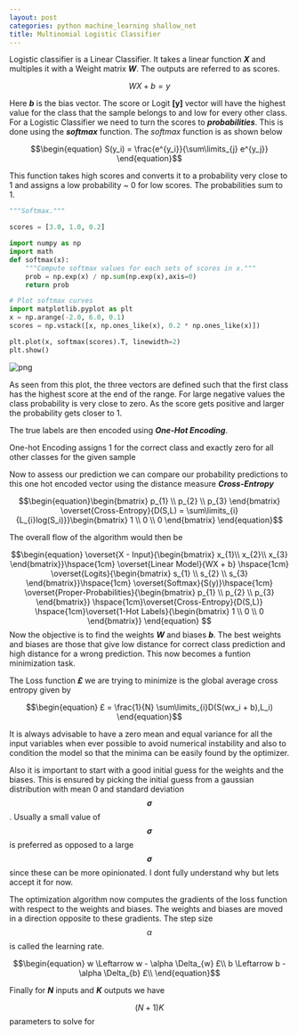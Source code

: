 ```yaml
---
layout: post
categories: python machine_learning shallow_net
title: Multinomial Logistic Classifier
---
```


Logistic classifier is a  Linear Classifier. It takes a linear function ***X*** and multiples it with a Weight matrix ***W***. The outputs are referred to as scores.


$$WX + b = y $$


Here ***b*** is the bias vector. The score or Logit **[y]** vector will have the highest value for the class that the sample belongs to and low for every other class. For a Logistic Classifier we need to turn the scores to ***probabilities***. This is done using the ***softmax*** function. The *softmax* function is as shown below

$$\begin{equation}
S(y_i) = \frac{e^{y_i}}{\sum\limits_{j} e^{y_j}}
\end{equation}$$

This function takes high scores and converts it to a probability very close to 1 and assigns a low probability ~ 0 for low scores. The probabilities sum to 1.


```python
"""Softmax."""

scores = [3.0, 1.0, 0.2]

import numpy as np
import math
def softmax(x):
    """Compute softmax values for each sets of scores in x."""
    prob = np.exp(x) / np.sum(np.exp(x),axis=0)
    return prob

# Plot softmax curves
import matplotlib.pyplot as plt
x = np.arange(-2.0, 6.0, 0.1)
scores = np.vstack([x, np.ones_like(x), 0.2 * np.ones_like(x)])

plt.plot(x, softmax(scores).T, linewidth=2)
plt.show()
```


![png](/snippets/public/MultinomialLogisticClassifier_1_0.png)


As seen from this plot, the three vectors are defined such that the first class has the highest score at the end of the range.
For large negative values the class probability is very close to  zero. As the score gets positive and larger the probability
gets closer to 1.


The true labels are then encoded using ***One-Hot Encoding***.

One-hot Encoding assigns 1 for the correct class and exactly zero for all other classes for the given sample

Now to assess our prediction we can compare our probability predictions to this one hot encoded vector using the distance measure ***Cross-Entropy***

$$\begin{equation}\begin{bmatrix}
p_{1} \\
p_{2} \\
p_{3}
\end{bmatrix} \overset{Cross-Entropy}{D(S,L) = \sum\limits_{i}{L_{i}log(S_i)}}\begin{bmatrix}
1 \\
0 \\
0
\end{bmatrix}
\end{equation}$$

The overall flow of the algorithm would then be

$$\begin{equation}
\overset{X - Input}{\begin{bmatrix}
x_{1}\\
x_{2}\\
x_{3}
\end{bmatrix}}\hspace{1cm} \overset{Linear Model}{WX + b} \hspace{1cm} \overset{Logits}{\begin{bmatrix}
s_{1} \\
s_{2} \\
s_{3}
\end{bmatrix}}\hspace{1cm} \overset{Softmax}{S(y)}\hspace{1cm} \overset{Proper-Probabilities}{\begin{bmatrix}
p_{1} \\
p_{2} \\
p_{3}
\end{bmatrix}} \hspace{1cm}\overset{Cross-Entropy}{D(S,L)} \hspace{1cm}\overset{1-Hot Labels}{\begin{bmatrix}
1 \\
0 \\
0
\end{bmatrix}}
\end{equation}
$$
Now the objective is to find the weights ***W*** and biases ***b***. The best weights and biases are those that give low distance for correct class prediction and high distance for a wrong prediction. This now becomes a funtion minimization task.

The Loss function ***£*** we are trying to minimize is the global average cross entropy given by

$$\begin{equation}
£ = \frac{1}{N} \sum\limits_{i}D(S(wx_i + b),L_i)
\end{equation}$$


It is always advisable to have a zero mean and equal variance for all the input variables when ever possible to avoid numerical
instability and also to condition the model so that the minima can be easily found by the optimizer.

Also it is important to start with a good initial guess for the weights and the biases. This is ensured by picking the initial guess from a gaussian distribution with mean 0 and standard deviation **$$\sigma$$**. Usually a small value of **$$\sigma$$** is preferred as opposed to a large **$$\sigma$$** since these can be more opinionated. I dont fully understand why but lets accept it for now.

The optimization algorithm now computes the gradients of the loss function with respect to the weights and biases. The weights and biases are moved in a direction opposite to these gradients. The step size $$\alpha$$ is called the learning rate.

$$\begin{equation}
w \Leftarrow w - \alpha \Delta_{w} £\\
b \Leftarrow b - \alpha \Delta_{b} £\\
\end{equation}$$

Finally for ***N*** inputs and ***K*** outputs we have

$$\begin{equation}
(N+1)K
\end{equation}$$ parameters to solve for


```python

```
